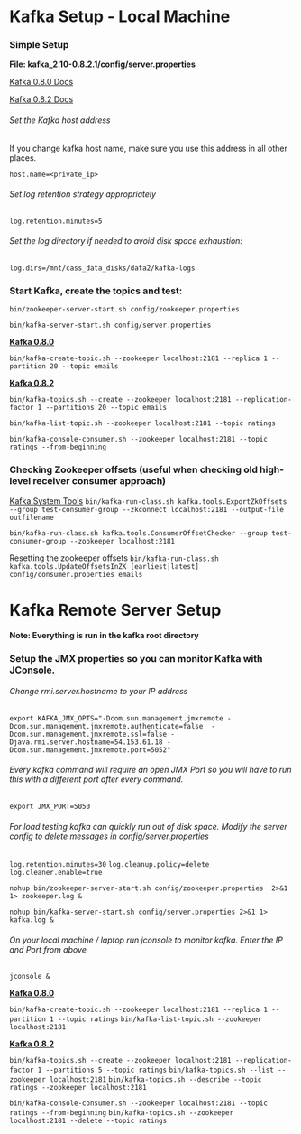 Kafka Setup - Local Machine
==============================
### Simple Setup 

**File: kafka_2.10-0.8.2.1/config/server.properties**

[Kafka 0.8.0 Docs](http://kafka.apache.org/08/documentation.html)

[Kafka 0.8.2 Docs](http://kafka.apache.org/082/documentation.html)

###### Set the Kafka host address
If you change kafka host name, make sure you use this address in all other places.

`host.name=<private_ip>`

###### Set log retention strategy appropriately
`log.retention.minutes=5`
 
###### Set the log directory if needed to avoid disk space exhaustion:
`log.dirs=/mnt/cass_data_disks/data2/kafka-logs`

### Start Kafka, create the topics and test:

`bin/zookeeper-server-start.sh config/zookeeper.properties`

`bin/kafka-server-start.sh config/server.properties`

**[Kafka 0.8.0](http://kafka.apache.org/08/documentation.html)**

`bin/kafka-create-topic.sh --zookeeper localhost:2181 --replica 1 --partition 20 --topic emails`

**[Kafka 0.8.2](http://kafka.apache.org/082/documentation.html)**

`bin/kafka-topics.sh --create --zookeeper localhost:2181 --replication-factor 1 --partitions 20 --topic emails`

`bin/kafka-list-topic.sh --zookeeper localhost:2181 --topic ratings`

`bin/kafka-console-consumer.sh --zookeeper localhost:2181 --topic ratings --from-beginning`

### Checking Zookeeper offsets (useful when checking old high-level receiver consumer approach)
[Kafka System Tools](https://cwiki.apache.org/confluence/display/KAFKA/System+Tools)
`bin/kafka-run-class.sh kafka.tools.ExportZkOffsets --group test-consumer-group --zkconnect localhost:2181 --output-file outfilename`

`bin/kafka-run-class.sh kafka.tools.ConsumerOffsetChecker --group test-consumer-group --zookeeper localhost:2181`

Resetting the zookeeper offsets
`bin/kafka-run-class.sh kafka.tools.UpdateOffsetsInZK [earliest|latest] config/consumer.properties emails`

Kafka Remote Server Setup
===================================

**Note: Everything is run in the kafka root directory**

### Setup the JMX properties so you can monitor Kafka with JConsole.  

###### Change rmi.server.hostname to your IP address
`export KAFKA_JMX_OPTS="-Dcom.sun.management.jmxremote -Dcom.sun.management.jmxremote.authenticate=false  -Dcom.sun.management.jmxremote.ssl=false -Djava.rmi.server.hostname=54.153.61.18 -Dcom.sun.management.jmxremote.port=5052"`

###### Every kafka command will require an open JMX Port so you will have to run this with a different port after every command.
`export JMX_PORT=5050`

###### For load testing kafka can quickly run out of disk space.  Modify the server config to delete messages in config/server.properties
`log.retention.minutes=30`
`log.cleanup.policy=delete`
`log.cleaner.enable=true`

`nohup bin/zookeeper-server-start.sh config/zookeeper.properties  2>&1 1> zookeeper.log &`
 
`nohup bin/kafka-server-start.sh config/server.properties 2>&1 1> kafka.log &`

###### On your local machine / laptop run jconsole to monitor kafka.  Enter the IP and Port from above
`jconsole &`

**[Kafka 0.8.0](http://kafka.apache.org/08/documentation.html)**

`bin/kafka-create-topic.sh --zookeeper localhost:2181 --replica 1 --partition 1 --topic ratings`
`bin/kafka-list-topic.sh --zookeeper localhost:2181`

**[Kafka 0.8.2](http://kafka.apache.org/082/documentation.html)**

`bin/kafka-topics.sh --create --zookeeper localhost:2181 --replication-factor 1 --partitions 5 --topic ratings`
`bin/kafka-topics.sh --list --zookeeper localhost:2181`
`bin/kafka-topics.sh --describe --topic ratings --zookeeper localhost:2181`

`bin/kafka-console-consumer.sh --zookeeper localhost:2181 --topic ratings --from-beginning`
`bin/kafka-topics.sh --zookeeper localhost:2181 --delete --topic ratings`
